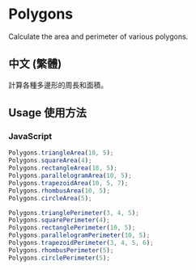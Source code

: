 # Polygons

Calculate the area and perimeter of various polygons.

## 中文 (繁體)

計算各種多邊形的周長和面積。

## Usage 使用方法

### JavaScript

```typescript
Polygons.triangleArea(10, 5);
Polygons.squareArea(4);
Polygons.rectangleArea(10, 5);
Polygons.parallelogramArea(10, 5);
Polygons.trapezoidArea(10, 5, 7);
Polygons.rhombusArea(10, 5);
Polygons.circleArea(5);

Polygons.trianglePerimeter(3, 4, 5);
Polygons.squarePerimeter(4);
Polygons.rectanglePerimeter(10, 5);
Polygons.parallelogramPerimeter(10, 5);
Polygons.trapezoidPerimeter(3, 4, 5, 6);
Polygons.rhombusPerimeter(5);
Polygons.circlePerimeter(5);
```
